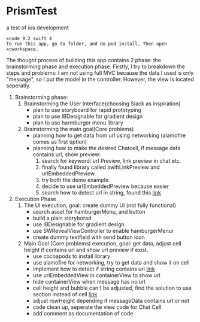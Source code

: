 # PrismTest
a test of ios development
    
    xcode 9.2 swift 4
    To run this app, go to folder, and do pod install. Then open xcworkspace.

The thought process of building this app contains 2 phase: the brainstorming phase and execution phase. Firstly, I try to breakdown the steps and problems:
I am not using full MVC because the data I used is only "message", so I put the model in the controller. However, the view is located seperatly.
1. Brainstorming phase:
    1. Brainstorming the User Interface(choosing Slack as inspiration)
        - plan to use storyboard for rapid prototyping
        - plan to use IBDesignable for gradient design
        - plan to use harmburger menu library
    2. Brainstorming the main goal(Core problems)
        - planning how to get data from url using networking (alamofire comes as first option)
        - planning how to make the desired Chatcell, if message data contains url, show preview:
            1. search for keyword: url Preview, link preview in chat etc.
            2. finally found library called swiftLinkPreview and urlEmbeddedPreview
            3. try both the demo example
            4. decide to use urlEmbeddedPreview because easier
            5. search how to detect url in string, found this [link](https://www.hackingwithswift.com/example-code/strings/how-to-detect-a-url-in-a-string-using-nsdatadetector)
2. Execution Phase
    1. The UI execution, goal: create dummy UI (not fully functional)
        - search asset for hamburgerMenu, and button
        - build a plain storyborad
        - use IBDesignable for gradient design
        - use SWRevealViewController to enable hamburgerMenur
        - create dummy textfield with send button icon
    2. Main Goal (Core problems) execution, goal: get data, adjust cell height if contains url and show url preview if exist.
        - use cocoapods to install library
        - use alamofire for networking, try to get data and show it on cell
        - implement how to detect if string contains url [link](https://www.hackingwithswift.com/example-code/strings/how-to-detect-a-url-in-a-string-using-nsdatadetector)
        - use urlEmbeddedView in containerView to show url
        - hide containerView when message has no url
        - cell height and bubble can't be adjusted, find the solution to use section instead of cell [link](https://stackoverflow.com/questions/6216839/how-to-add-spacing-between-uitableviewcell)
        - adjust rowHeight depending if messageData contains url or not
        - code clean up, seperate the view code for Chat Cell.
        - add comment as documentation of code
